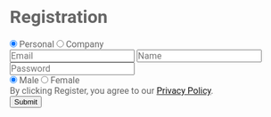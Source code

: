 <!DOCTYPE html>
<html>
<head>
    <title>beatstoop</title>
    <link href="https://fonts.googleapis.com/css?family=Roboto:300,400,500,700" rel="stylesheet">
    <link rel="stylesheet" href="https://use.fontawesome.com/releases/v5.4.1/css/all.css" integrity="sha384-5sAR7xN1Nv6T6+dT2mhtzEpVJvfS3NScPQTrOxhwjIuvcA67KV2R5Jz6kr4abQsz" crossorigin="anonymous">
    <style>
        /* Basic styling for the form */
        html, body {
            display: flex;
            justify-content: center;
            height: 100%;
        }
        body, div, h2, form, input, p {
            padding: 0;
            margin: 0;
            outline: none;
            font-family: Roboto, Arial, sans-serif;
            font-size: 16px;
            color: #666;
        }
        /* Other styles go here (see below) */
        /* ... */
    </style>
</head>
<body>
    <div class="main-block">
        <h1>Registration</h1>
        <form action="/">
            <!-- Account type (Personal/Company) -->
            <div class="account-type">
                <input type="radio" value="none" id="radioOne" name="account" checked>
                <label for="radioOne" class="radio">Personal</label>
                <input type="radio" value="none" id="radioTwo" name="account">
                <label for="radioTwo" class="radio">Company</label>
            </div>
            <!-- Email, Name, Password fields -->
            <label id="icon" for="email"><i class="fas fa-envelope"></i></label>
            <input type="text" name="email" id="email" placeholder="Email" required>
            <label id="icon" for="name"><i class="fas fa-user"></i></label>
            <input type="text" name="name" id="name" placeholder="Name" required>
            <label id="icon" for="password"><i class="fas fa-unlock-alt"></i></label>
            <input type="password" name="password" id="password" placeholder="Password" required>
            <!-- Gender selection -->
            <div class="gender">
                <input type="radio" value="none" id="male" name="gender" checked>
                <label for="male" class="radio">Male</label>
                <input type="radio" value="none" id="female" name="gender">
                <label for="female" class="radio">Female</label>
            </div>
            <!-- Privacy policy and submit button -->
            <div class="btn-block">
                <p>By clicking Register, you agree to our <a href="https://www.w3docs.com/privacy-policy">Privacy Policy</a>.</p>
                <button type="submit">Submit</button>
            </div>
        </form>
    </div>
</body>
</html>
